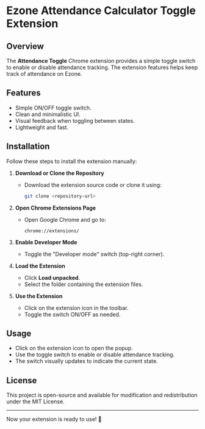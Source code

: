 # Ezone Attendance Calculator Toggle Extension

## Overview
The **Attendance Toggle** Chrome extension provides a simple toggle switch to enable or disable attendance tracking. 
The extension features helps keep track of attendance on Ezone.

## Features
- Simple ON/OFF toggle switch.
- Clean and minimalistic UI.
- Visual feedback when toggling between states.
- Lightweight and fast.

## Installation
Follow these steps to install the extension manually:

1. **Download or Clone the Repository**
   - Download the extension source code or clone it using:
     ```sh
     git clone <repository-url>
     ```

2. **Open Chrome Extensions Page**
   - Open Google Chrome and go to:
     ```
     chrome://extensions/
     ```

3. **Enable Developer Mode**
   - Toggle the "Developer mode" switch (top-right corner).

4. **Load the Extension**
   - Click **Load unpacked**.
   - Select the folder containing the extension files.

5. **Use the Extension**
   - Click on the extension icon in the toolbar.
   - Toggle the switch ON/OFF as needed.

## Usage
- Click on the extension icon to open the popup.
- Use the toggle switch to enable or disable attendance tracking.
- The switch visually updates to indicate the current state.

## License
This project is open-source and available for modification and redistribution under the MIT License.

---

Now your extension is ready to use! 🚀

